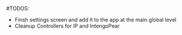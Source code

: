 
#TODOS:
- Finsh settings screen and add it to the app at the main global level
- Cleanup Controllers for IP and IntengoPear